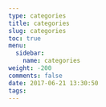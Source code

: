 ```yaml
---
type: categories
title: categories
slug: categories
toc: true
menu:
  sidebar:
    name: categories
weight: -200
comments: false
date: 2017-06-21 13:30:50
tags:
---
```

